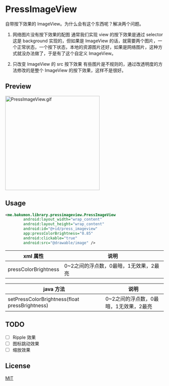 # PressImageView

自带按下效果的 ImageView。为什么会有这个东西呢？解决两个问题。
1. 网络图片没有按下效果的配图
通常我们实现 view 的按下效果是通过 selector 这是 background 实现的，但如果是 ImageView 的话，就需要两个图片，一个正常状态，一个按下状态，本地的资源图片还好，如果是网络图片，这种方式就没办法做了，于是有了这个自定义 ImageView。

2. 只改变 ImageView 的 src 按下效果
有些图片是不规则的，通过改透明度的方法修改的是整个 ImageView 的按下效果，这样不是很好。

## Preview

<image src="https://github.com/Bakumon/PressImageView/raw/master/art/PressImageView.gif" alt="PressImageView.gif" height="300"/>

## Usage

```xml
<me.bakumon.library.pressimageview.PressImageView
        android:layout_width="wrap_content"
        android:layout_height="wrap_content"
        android:id="@+id/press_imageview"
        app:pressColorBrightness="0.85"
        android:clickable="true"
        android:src="@drawable/image" />
```

|xml 属性|说明|
|--|--|
|pressColorBrightness|0~2之间的浮点数，0最暗，1无效果，2最亮|

|java 方法|说明|
|--|--|
|setPressColorBrightness(float pressBrightness)|0~2之间的浮点数，0最暗，1无效果，2最亮|

## TODO

- [ ] Ripple 效果
- [ ] 图标跳动效果
- [ ] 缩放效果

## License

[MIT](https://github.com/Bakumon/PressImageView/blob/master/LICENSE)

